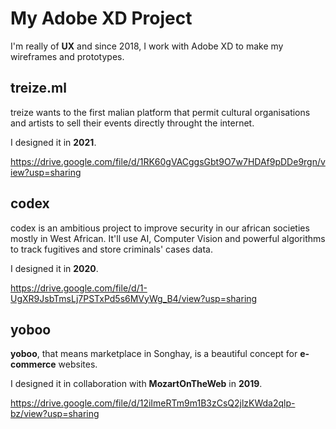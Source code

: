 # My Adobe XD Project
I'm really of **UX** and since 2018, I work with Adobe XD to make my wireframes and prototypes.

## treize.ml
treize wants to the first malian platform that permit cultural organisations and artists to sell their events directly throught the internet.

I designed it in **2021**.

https://drive.google.com/file/d/1RK60gVACggsGbt9O7w7HDAf9pDDe9rgn/view?usp=sharing

## codex
codex is an ambitious project to improve security in our african societies mostly in West African.
It'll use AI, Computer Vision and powerful algorithms to track fugitives and store criminals' cases data.

I designed it in **2020**.

https://drive.google.com/file/d/1-UgXR9JsbTmsLj7PSTxPd5s6MVyWg_B4/view?usp=sharing

## yoboo
**yoboo**, that means marketplace in Songhay, is a beautiful concept for **e-commerce** websites.

I designed it in collaboration with **MozartOnTheWeb** in **2019**.

https://drive.google.com/file/d/12iImeRTm9m1B3zCsQ2jlzKWda2qlp-bz/view?usp=sharing
